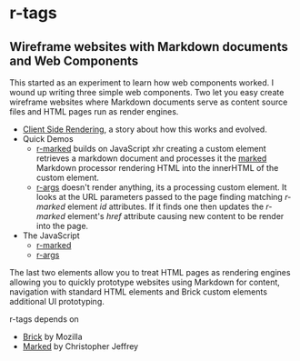 
# r-tags 

## Wireframe websites with Markdown documents and Web Components

This started as an experiment to learn how web components worked.  I wound up writing three simple web components. Two let you easy create wireframe
websites where Markdown documents serve as content source files and HTML pages run as render engines.

+ [Client Side Rendering](page.html?main=client-side-rendering.md), a story about how this works and evolved.
+ Quick Demos
    - [r-marked](r-marked-demo.html) builds on JavaScript xhr creating a custom element retrieves a markdown document and processes it the [marked](https://github.com/chjj/marked) Markdown processor rendering HTML into the innerHTML of the custom element.
    - [r-args](r-args-demo.html) doesn't render anything, its a processing custom element. It looks at the URL parameters passed to the page finding matching _r-marked_ element *id* attributes. If it finds one then updates the _r-marked_ element's *href* attribute causing new content to be render into the page.
+ The JavaScript
    - [r-marked](r-marked/r-marked.js)
    - [r-args](r-args/r-args.js) 


The last two elements allow you to treat HTML pages as rendering engines allowing you to quickly prototype websites using Markdown for content, navigation with standard HTML elements and Brick custom elements additional UI prototyping.


r-tags depends on

+ [Brick](http://mozilla.github.io/brick/) by Mozilla
+ [Marked](https://github.com/chjj/marked) by Christopher Jeffrey


